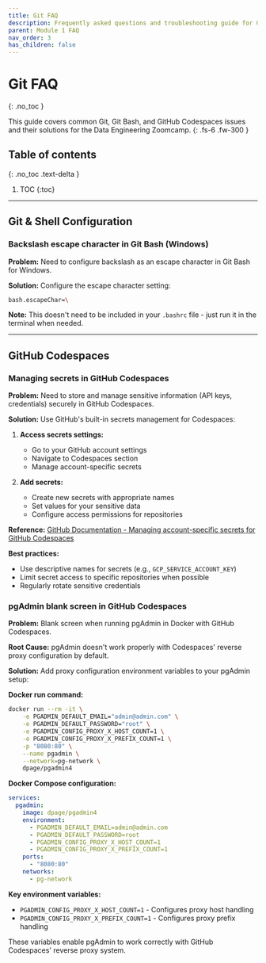 ```yaml
---
title: Git FAQ
description: Frequently asked questions and troubleshooting guide for Git, Git Bash, and GitHub Codespaces in the Data Engineering Zoomcamp
parent: Module 1 FAQ
nav_order: 3
has_children: false
---
```


# Git FAQ
{: .no_toc }

This guide covers common Git, Git Bash, and GitHub Codespaces issues and their solutions for the Data Engineering Zoomcamp.
{: .fs-6 .fw-300 }

## Table of contents
{: .no_toc .text-delta }

1. TOC
{:toc}

---

## Git & Shell Configuration

### Backslash escape character in Git Bash (Windows)

**Problem:** Need to configure backslash as an escape character in Git Bash for Windows.

**Solution:** Configure the escape character setting:
```bash
bash.escapeChar=\
```

**Note:** This doesn't need to be included in your `.bashrc` file - just run it in the terminal when needed.

---

## GitHub Codespaces

### Managing secrets in GitHub Codespaces

**Problem:** Need to store and manage sensitive information (API keys, credentials) securely in GitHub Codespaces.

**Solution:** Use GitHub's built-in secrets management for Codespaces:

1. **Access secrets settings:**
   - Go to your GitHub account settings
   - Navigate to Codespaces section
   - Manage account-specific secrets

2. **Add secrets:**
   - Create new secrets with appropriate names
   - Set values for your sensitive data
   - Configure access permissions for repositories

**Reference:** [GitHub Documentation - Managing account-specific secrets for GitHub Codespaces](https://docs.github.com/en/codespaces/managing-your-codespaces/managing-your-account-specific-secrets-for-github-codespaces#about-secrets-for-github-codespaces)

**Best practices:**
- Use descriptive names for secrets (e.g., `GCP_SERVICE_ACCOUNT_KEY`)
- Limit secret access to specific repositories when possible
- Regularly rotate sensitive credentials

### pgAdmin blank screen in GitHub Codespaces

**Problem:** Blank screen when running pgAdmin in Docker with GitHub Codespaces.

**Root Cause:** pgAdmin doesn't work properly with Codespaces' reverse proxy configuration by default.

**Solution:** Add proxy configuration environment variables to your pgAdmin setup:

**Docker run command:**
```bash
docker run --rm -it \
    -e PGADMIN_DEFAULT_EMAIL="admin@admin.com" \
    -e PGADMIN_DEFAULT_PASSWORD="root" \
    -e PGADMIN_CONFIG_PROXY_X_HOST_COUNT=1 \
    -e PGADMIN_CONFIG_PROXY_X_PREFIX_COUNT=1 \
    -p "8080:80" \
    --name pgadmin \
    --network=pg-network \
    dpage/pgadmin4
```

**Docker Compose configuration:**
```yaml
services:
  pgadmin:
    image: dpage/pgadmin4
    environment:
      - PGADMIN_DEFAULT_EMAIL=admin@admin.com
      - PGADMIN_DEFAULT_PASSWORD=root
      - PGADMIN_CONFIG_PROXY_X_HOST_COUNT=1
      - PGADMIN_CONFIG_PROXY_X_PREFIX_COUNT=1
    ports:
      - "8080:80"
    networks:
      - pg-network
```

**Key environment variables:**
- `PGADMIN_CONFIG_PROXY_X_HOST_COUNT=1` - Configures proxy host handling
- `PGADMIN_CONFIG_PROXY_X_PREFIX_COUNT=1` - Configures proxy prefix handling

These variables enable pgAdmin to work correctly with GitHub Codespaces' reverse proxy system.


